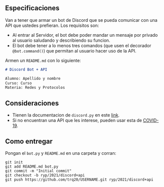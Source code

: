 ## Especificaciones

Van a tener que armar un bot de Discord que se pueda comunicar con una API que ustedes prefieran. Los requisitos son:
- Al entrar al Servidor, el bot debe poder mandar un mensaje por privado al usuario saludando y describiendo su funcion.
- El bot debe tener a lo menos tres comandos (que usen el decorador `@bot.command()`) que permitan al usuario hacer uso de la API.

Armen un `README.md` con lo siguiente:

```markdown
# Discord Bot + API

Alumno: Apellido y nombre
Curso: Curso
Materia: Redes y Protocolos

```

## Consideraciones

- Tienen la documentacion de `discord.py` en este [link](https://discordpy.readthedocs.io/en/stable/api.html).
- Si no encuentran una API que les interese, pueden usar esta de [COVID-19](https://documenter.getpostman.com/view/10808728/SzS8rjbc).

## Como entregar

Pongan el `bot.py` y `README.md` en una carpeta y corran:

```
git init
git add README.md bot.py
git commit -m "Initial commit"
git checkout -b ryp/2021/discord+api
git push https://github.com/trq20/USERNAME.git ryp/2021/discord+api
```

